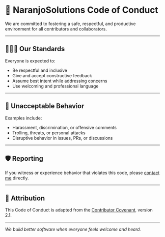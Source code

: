 # 📜 NaranjoSolutions Code of Conduct

We are committed to fostering a safe, respectful, and productive environment for all contributors and collaborators.

---

## 🧑‍🤝‍🧑 Our Standards

Everyone is expected to:

- Be respectful and inclusive
- Give and accept constructive feedback
- Assume best intent while addressing concerns
- Use welcoming and professional language

---

## 🚫 Unacceptable Behavior

Examples include:

- Harassment, discrimination, or offensive comments
- Trolling, threats, or personal attacks
- Disruptive behavior in issues, PRs, or discussions

---

## 🛡 Reporting

If you witness or experience behavior that violates this code, please [contact me](mailto:alonsonh94@gmail.com) directly.

---

## 📄 Attribution

This Code of Conduct is adapted from the [Contributor Covenant](https://www.contributor-covenant.org), version 2.1.

---

_We build better software when everyone feels welcome and heard._
